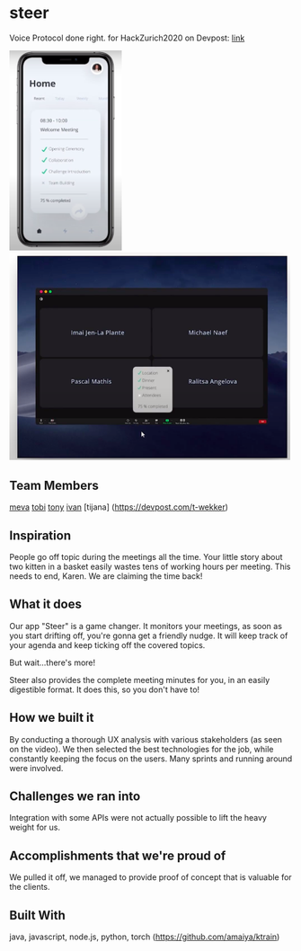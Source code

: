 # steer
Voice Protocol done right.
for HackZurich2020
on Devpost: [link](https://devpost.com/software/steer-0rifbw)

<img src="https://github.com/mevah/steer/blob/master/Invision_Mockups/phone.png" width="200">
<img src="https://github.com/mevah/steer/blob/master/Invision_Mockups/zoom.png" width="500">


## Team Members
[meva](http://github.com/mevah)
[tobi](http://github.com/hexagon6)
[tony](https://devpost.com/makatony)
[ivan](https://devpost.com/gigaphone)
[tijana] (https://devpost.com/t-wekker)

## Inspiration
People go off topic during the meetings all the time. Your little story about two kitten in a basket easily wastes tens of working hours per meeting. This needs to end, Karen. We are claiming the time back!

## What it does
Our app "Steer" is a game changer. It monitors your meetings, as soon as you start drifting off, you're gonna get a friendly nudge. It will keep track of your agenda and keep ticking off the covered topics.

But wait...there's more!

Steer also provides the complete meeting minutes for you, in an easily digestible format. It does this, so you don't have to!

## How we built it
By conducting a thorough UX analysis with various stakeholders (as seen on the video). We then selected the best technologies for the job, while constantly keeping the focus on the users. Many sprints and running around were involved.

## Challenges we ran into
Integration with some APIs were not actually possible to lift the heavy weight for us.

## Accomplishments that we're proud of
We pulled it off, we managed to provide proof of concept that is valuable for the clients.

## Built With
java, javascript, node.js, python, torch (https://github.com/amaiya/ktrain)


